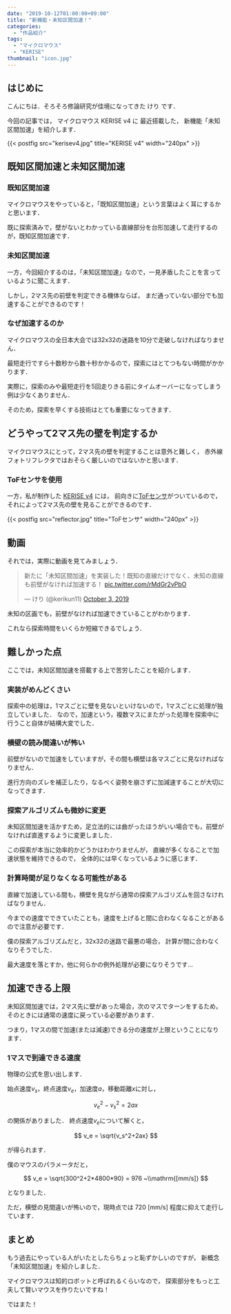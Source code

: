 ```yaml
---
date: "2019-10-12T01:00:00+09:00"
title: "新機能・未知区間加速！"
categories:
  - "作品紹介"
tags:
  - "マイクロマウス"
  - "KERISE"
thumbnail: "icon.jpg"
---
```


## はじめに

こんにちは．そろそろ修論研究が佳境になってきた けり です．

今回の記事では，
マイクロマウス KERISE v4 に
最近搭載した，
新機能「未知区間加速」を紹介します．

<!--more-->

{{< postfig src="kerisev4.jpg" title="KERISE v4" width="240px" >}}

## 既知区間加速と未知区間加速

### 既知区間加速

マイクロマウスをやっていると，「既知区間加速」という言葉はよく耳にするかと思います．

既に探索済みで，壁がないとわかっている直線部分を台形加速して走行するのが，既知区間加速です．

### 未知区間加速

一方，今回紹介するのは，「未知区間加速」なので，一見矛盾したことを言っているように聞こえます．

しかし，2マス先の前壁を判定できる機体ならば，
まだ通っていない部分でも加速することができるのです！

### なぜ加速するのか

マイクロマウスの全日本大会では32x32の迷路を10分で走破しなければなりません．

最短走行ですら十数秒から数十秒かかるので，探索にはとてつもない時間がかかります．

実際に，探索のみや最短走行を5回走りきる前にタイムオーバーになってしまう例は少なくありません．

そのため，探索を早くする技術はとても重要になってきます．

## どうやって2マス先の壁を判定するか

マイクロマウスにとって，2マス先の壁を判定することは意外と難しく，
赤外線フォトリフレクタではおそらく厳しいのではないかと思います．

### ToFセンサを使用

一方，私が制作した [KERISE v4](/posts/2018-05-03-kerise-v4-coming/) には，
前向きに[ToFセンサ](https://www.st.com/ja/imaging-and-photonics-solutions/vl6180x.html)がついているので，
それによって2マス先の壁を見ることができるのです．

{{< postfig src="reflector.jpg" title="ToFセンサ" width="240px" >}}

## 動画

それでは，実際に動画を見てみましょう．

<blockquote class="twitter-tweet"><p lang="ja" dir="ltr">新たに「未知区間加速」を実装した！既知の直線だけでなく、未知の直線も前壁がなければ加速する！ <a href="https://t.co/rMdGr2vPbO">pic.twitter.com/rMdGr2vPbO</a></p>&mdash; けり (@kerikun11) <a href="https://twitter.com/kerikun11/status/1179663382644850689?ref_src=twsrc%5Etfw">October 3, 2019</a></blockquote> <script async src="https://platform.twitter.com/widgets.js" charset="utf-8"></script>

未知の区画でも，前壁がなければ加速できていることがわかります．

これなら探索時間をいくらか短縮できるでしょう．

## 難しかった点

ここでは，未知区間加速を搭載する上で苦労したことを紹介します．

### 実装がめんどくさい

探索中の処理は，1マスごとに壁を見ないといけないので，1マスごとに処理が独立していました．
なので，加速という，複数マスにまたがった処理を探索中に行うこと自体が結構大変でした．

### 横壁の読み間違いが怖い

前壁がないので加速をしていますが，その間も横壁は各マスごとに見なければなりません．

進行方向のズレを補正したり，なるべく姿勢を崩さずに加減速することが大切になってきます．

### 探索アルゴリズムも微妙に変更

未知区間加速を活かすため，足立法的には曲がったほうがいい場合でも，前壁がなければ直進するように変更しました．

この探索が本当に効率的かどうかはわかりませんが，
直線が多くなることで加速状態を維持できるので，
全体的には早くなっているように感じます．

### 計算時間が足りなくなる可能性がある

直線で加速している間も，横壁を見ながら通常の探索アルゴリズムを回さなければなりません．

今までの速度でできていたことも，速度を上げると間に合わなくなることがあるので注意が必要です．

僕の探索アルゴリズムだと，32x32の迷路で最悪の場合，
計算が間に合わなくなりそうでした．

最大速度を落とすか，他に何らかの例外処理が必要になりそうです...

## 加速できる上限

未知区間加速では，2マス先に壁があった場合，次のマスでターンをするため，
そのときには通常の速度に戻っている必要があります．

つまり，1マスの間で加速(または減速)できる分の速度が上限ということになります．

### 1マスで到達できる速度

物理の公式を思い出します．

始点速度$v_s$，終点速度$v_e$，加速度$a$，移動距離$x$に対し，

$$
v_e^2-v_s^2 = 2 a x
$$

の関係がありました．
終点速度$v_e$について解くと，

$$
v_e = \sqrt{v_s^2+2ax}
$$

が得られます．

僕のマウスのパラメータだと，

$$
v_e = \sqrt{300^2+2*4800*90} = 976 ~\\mathrm{[mm/s]}
$$

となりました．

ただ，横壁の見間違いが怖いので，現時点では 720 [mm/s] 程度に抑えて走行しています．

## まとめ

もう過去にやっている人がいたとしたらちょっと恥ずかしいのですが，
新概念「未知区間加速」を紹介しました．

マイクロマウスは知的ロボットと呼ばれるくらいなので，
探索部分をもっと工夫して賢いマウスを作りたいですね！

ではまた！

<script type="text/x-mathjax-config">
    MathJax.Hub.Config({tex2jax: {inlineMath: [['$','$'], ['\\(','\\)']]}});
</script>